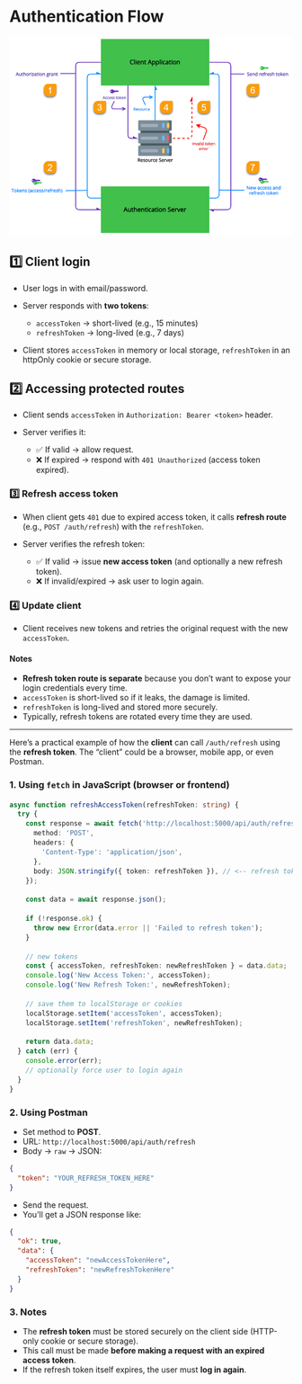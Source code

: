 
# Authentication Flow

![Authentication Flow](../../../public/refresh-token-flow.png)

## 1️⃣ Client login

* User logs in with email/password.
* Server responds with **two tokens**:

  * `accessToken` → short-lived (e.g., 15 minutes)
  * `refreshToken` → long-lived (e.g., 7 days)
* Client stores `accessToken` in memory or local storage, `refreshToken` in an httpOnly cookie or secure storage.

## 2️⃣ Accessing protected routes

* Client sends `accessToken` in `Authorization: Bearer <token>` header.
* Server verifies it:

  * ✅ If valid → allow request.
  * ❌ If expired → respond with `401 Unauthorized` (access token expired).

### 3️⃣ Refresh access token

* When client gets `401` due to expired access token, it calls **refresh route** (e.g., `POST /auth/refresh`) with the `refreshToken`.
* Server verifies the refresh token:

  * ✅ If valid → issue **new access token** (and optionally a new refresh token).
  * ❌ If invalid/expired → ask user to login again.

### 4️⃣ Update client

* Client receives new tokens and retries the original request with the new `accessToken`.

#### Notes

* **Refresh token route is separate** because you don’t want to expose your login credentials every time.
* `accessToken` is short-lived so if it leaks, the damage is limited.
* `refreshToken` is long-lived and stored more securely.
* Typically, refresh tokens are rotated every time they are used.

---

Here’s a practical example of how the **client** can call `/auth/refresh` using the **refresh token**. The “client” could be a browser, mobile app, or even Postman.

### **1. Using `fetch` in JavaScript (browser or frontend)**

```ts
async function refreshAccessToken(refreshToken: string) {
  try {
    const response = await fetch('http://localhost:5000/api/auth/refresh', {
      method: 'POST',
      headers: {
        'Content-Type': 'application/json',
      },
      body: JSON.stringify({ token: refreshToken }), // <-- refresh token sent here
    });

    const data = await response.json();

    if (!response.ok) {
      throw new Error(data.error || 'Failed to refresh token');
    }

    // new tokens
    const { accessToken, refreshToken: newRefreshToken } = data.data;
    console.log('New Access Token:', accessToken);
    console.log('New Refresh Token:', newRefreshToken);

    // save them to localStorage or cookies
    localStorage.setItem('accessToken', accessToken);
    localStorage.setItem('refreshToken', newRefreshToken);

    return data.data;
  } catch (err) {
    console.error(err);
    // optionally force user to login again
  }
}
```

### **2. Using Postman**

* Set method to **POST**.
* URL: `http://localhost:5000/api/auth/refresh`
* Body → `raw` → JSON:

```json
{
  "token": "YOUR_REFRESH_TOKEN_HERE"
}
```

* Send the request.
* You’ll get a JSON response like:

```json
{
  "ok": true,
  "data": {
    "accessToken": "newAccessTokenHere",
    "refreshToken": "newRefreshTokenHere"
  }
}
```

### **3. Notes**

* The **refresh token** must be stored securely on the client side (HTTP-only cookie or secure storage).
* This call must be made **before making a request with an expired access token**.
* If the refresh token itself expires, the user must **log in again**.
